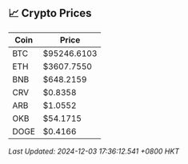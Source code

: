 ## 📈 Crypto Prices

| Coin | Price |
| ---- | ----- |
| BTC | $95246.6103 |
| ETH | $3607.7550 |
| BNB | $648.2159 |
| CRV | $0.8358 |
| ARB | $1.0552 |
| OKB | $54.1715 |
| DOGE | $0.4166 |

_Last Updated: 2024-12-03 17:36:12.541 +0800 HKT_
